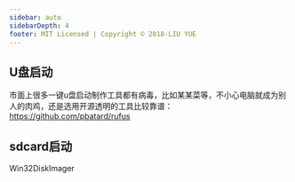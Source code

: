 ```yaml
---
sidebar: auto
sidebarDepth: 4
footer: MIT Licensed | Copyright © 2018-LIU YUE
---
```



## U盘启动
市面上很多一键u盘启动制作工具都有病毒，比如某某菜等，不小心电脑就成为别人的肉鸡，还是选用开源透明的工具比较靠谱：
https://github.com/pbatard/rufus

## sdcard启动

Win32DiskImager